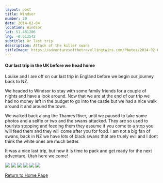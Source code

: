 ```yaml
---
layout: post
title: Windsor
number: 20
date: 2014-02-04
location: Windsor
lat: 51.481206
lng: -0.613542
subtitle: Or last trip
description: Attack of the killer swans
titleImage: https://adventuresofthetravellingtwins.com/Photos/2014-02-04-Windsor/cover-min.JPG
---
```


<h4>Our last trip in the UK before we head home</h4>

Louise and I are off on our last trip in England before we begin our journey back to NZ.

We headed to Windsor to stay with some family friends for a couple of nights and have a look around. 
Now that we are at the end of our trip we had no money left in the budget to go into the castle but we had a nice walk around it and around the town.

We walked back along the Thames River, until we paused to take some photos and a selfie or two and the swans attacked. 
They are so used to tourists stopping and feeding them they assume if you come to a stop you will feed them and they will come after you for food.
I am not a big fan of swans, back in NZ we have lots of black swans that are truely evil and I dont think the white ones are much better. 

It was a nice last trip, but now it is time to pack and get ready for the next adventure. Utah here we come!

<img src="https://adventuresofthetravellingtwins.com/Photos/2014-02-04-Windsor/day11-min.JPG" class="image1">
<img src="https://adventuresofthetravellingtwins.com/Photos/2014-02-04-Windsor/day12-min.JPG" class="image1">
<img src="https://adventuresofthetravellingtwins.com/Photos/2014-02-04-Windsor/day13-min.JPG" class="image1">
<img src="https://adventuresofthetravellingtwins.com/Photos/2014-02-04-Windsor/day14-min.JPG" class="image1">
<img src="https://adventuresofthetravellingtwins.com/Photos/2014-02-04-Windsor/day15-min.JPG" class="image1">
<img src="https://adventuresofthetravellingtwins.com/Photos/2014-02-04-Windsor/day16-min.JPG" class="image1">

<a href="https://adventuresofthetravellingtwins.com/">Return to Home Page</a>
